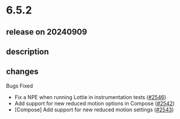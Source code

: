 # 6.5.2

## release on 20240909
## description
## changes
Bugs Fixed

* Fix a NPE when running Lottie in instrumentation tests (<a href="https://github.com/airbnb/lottie-android/pull/2546" data-hovercard-type="pull_request" data-hovercard-url="/airbnb/lottie-android/pull/2546/hovercard">#2546</a>)
* Add support for new reduced motion options in Compose (<a href="https://github.com/airbnb/lottie-android/pull/2542" data-hovercard-type="pull_request" data-hovercard-url="/airbnb/lottie-android/pull/2542/hovercard">#2542</a>)
* [Compose] Add support for new reduced motion settings (<a href="https://github.com/airbnb/lottie-android/pull/2543" data-hovercard-type="pull_request" data-hovercard-url="/airbnb/lottie-android/pull/2543/hovercard">#2543</a>)

